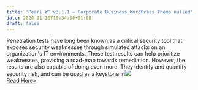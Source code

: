 ```yaml
---
title: 'Pearl WP v3.1.1 – Corporate Business WordPress Theme nulled'
date: 2020-01-16T19:34:00+01:00
draft: false
---
```


Penetration tests have long been known as a critical security tool that exposes security weaknesses through simulated attacks on an organization's IT environments. These test results can help prioritize weaknesses, providing a road-map towards remediation. However, the results are also capable of doing even more. They identify and quantify security risk, and can be used as a keystone in![](http://feeds.feedburner.com/~r/TheHackersNews/~4/utvZF37nOTk)  
[Read Here»](https://thehackernews.com/2020/01/broadening-scope-comprehensive-view-of11.html)